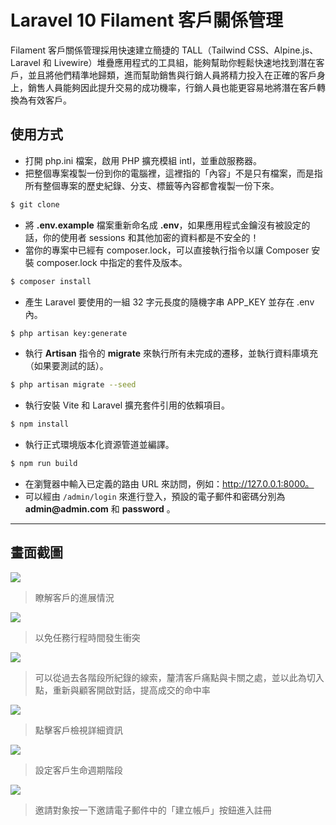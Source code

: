 # Laravel 10 Filament 客戶關係管理

Filament 客戶關係管理採用快速建立簡捷的 TALL（Tailwind CSS、Alpine.js、Laravel 和 Livewire）堆疊應用程式的工具組，能夠幫助你輕鬆快速地找到潛在客戶，並且將他們精準地歸類，進而幫助銷售與行銷人員將精力投入在正確的客戶身上，銷售人員能夠因此提升交易的成功機率，行銷人員也能更容易地將潛在客戶轉換為有效客戶。

## 使用方式
- 打開 php.ini 檔案，啟用 PHP 擴充模組 intl，並重啟服務器。
- 把整個專案複製一份到你的電腦裡，這裡指的「內容」不是只有檔案，而是指所有整個專案的歷史紀錄、分支、標籤等內容都會複製一份下來。
```sh
$ git clone
```
- 將 __.env.example__ 檔案重新命名成 __.env__，如果應用程式金鑰沒有被設定的話，你的使用者 sessions 和其他加密的資料都是不安全的！
- 當你的專案中已經有 composer.lock，可以直接執行指令以讓 Composer 安裝 composer.lock 中指定的套件及版本。
```sh
$ composer install
```
- 產生 Laravel 要使用的一組 32 字元長度的隨機字串 APP_KEY 並存在 .env 內。
```sh
$ php artisan key:generate
```
- 執行 __Artisan__ 指令的 __migrate__ 來執行所有未完成的遷移，並執行資料庫填充（如果要測試的話）。
```sh
$ php artisan migrate --seed
```
- 執行安裝 Vite 和 Laravel 擴充套件引用的依賴項目。
```sh
$ npm install
```
- 執行正式環境版本化資源管道並編譯。
```sh
$ npm run build
```
- 在瀏覽器中輸入已定義的路由 URL 來訪問，例如：http://127.0.0.1:8000。
- 可以經由 `/admin/login` 來進行登入，預設的電子郵件和密碼分別為 __admin@admin.com__ 和 __password__ 。

----

## 畫面截圖
![](https://i.imgur.com/uV4OLyu.png)
> 瞭解客戶的進展情況

![](https://i.imgur.com/65cFjes.png)
> 以免任務行程時間發生衝突

![](https://i.imgur.com/6zCnU1i.png)
> 可以從過去各階段所紀錄的線索，釐清客戶痛點與卡關之處，並以此為切入點，重新與顧客開啟對話，提高成交的命中率

![](https://i.imgur.com/7Dp4Kea.png)
> 點擊客戶檢視詳細資訊

![](https://i.imgur.com/gHE0d0k.png)
> 設定客戶生命週期階段

![](https://i.imgur.com/87hX0ag.png)
> 邀請對象按一下邀請電子郵件中的「建立帳戶」按鈕進入註冊
